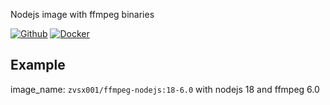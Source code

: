 Nodejs image with ffmpeg binaries

[![Github](
https://img.shields.io/badge/github-ffmpeg--nodejs-blue?style=flat&logo=github
)](https://github.com/OctoGuild/docker-images/tree/main/ffmpeg-node)
[![Docker](
https://img.shields.io/badge/docker-zvsx001%2Fffmpeg--nodejs-blue?style=flat&logo=docker
)](https://hub.docker.com/repository/docker/zvsx001/ffmpeg-nodejs/tags?page=1&ordering=last_updated)


## Example

image_name: `zvsx001/ffmpeg-nodejs:18-6.0` 
with nodejs 18 and ffmpeg 6.0